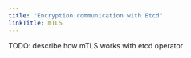 ```yaml
---
title: "Encryption communication with Etcd"
linkTitle: mTLS
---
```


TODO: describe how mTLS works with etcd operator
